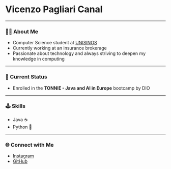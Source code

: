 # Vicenzo Pagliari Canal

---

### 👨‍💻 About Me
- Computer Science student at [UNISINOS](https://www.unisinos.br)  
- Currently working at an insurance brokerage  
- Passionate about technology and always striving to deepen my knowledge in computing

---

### 🚀 Current Status
- Enrolled in the **TONNIE - Java and AI in Europe** bootcamp by DIO
 
---

### 🕹 Skills
- Java ☕
- Python 🐍

---


### 🌐 Connect with Me
- [Instagram](https://instagram.com/vitipc)  
- [GitHub](https://github.com/VicenzoPC)